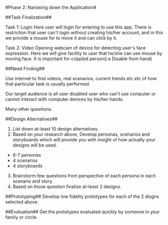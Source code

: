 #Phase 2: Narowing down the Application#

##Task Finalization##

Task 1: Login
Here user will login for entering to use this app. There is restriction that user can't login without creating his/her account, and in this we provide a mouse for to move it and can click by it. 

Task 2: Video
Opening webcam of device for detecting user's face expression. Here we will give facility to user that he/she can use mouse by moving face. It is important for crippled person(i.e Disable from hand)

##Need Finding##

Use internet to find videos, real scenarios, current trends etc etc of how that particular task is usually performed. 

Our target audience is all user disabled user who can't use computer or cannot interact with computer devices by his/her hands.

Many other questions. 

##Design Alternatives##

1) List down at-least 10 design alternatives.
2) Based on your research above, Develop personas, scenarios and storyboards which will provide you with insight of how actually your designs will be used.
- 6-7 personas
- 4 scenarios
- 4 storyboards
3) Brainstorm few questions from perspective of each persona in each scenario and story.  
4) Based on those question finalize at-least 2 designs.

##Prototyping##
Develop low fidelity prototypes for each of the 2 disgns selected above.


##Evaluation##
Get the prototypes evaluated quickly by someone in your family or circle.  
